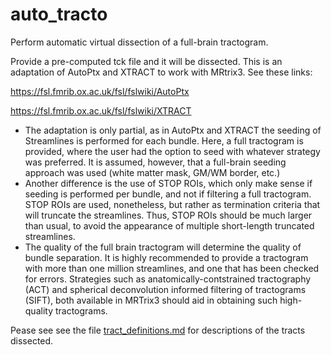 # auto_tracto

Perform automatic virtual dissection of a full-brain tractogram.

Provide a pre-computed tck file and it will be dissected.
This is an adaptation of AutoPtx and XTRACT to work with MRtrix3. See these links:

https://fsl.fmrib.ox.ac.uk/fsl/fslwiki/AutoPtx

https://fsl.fmrib.ox.ac.uk/fsl/fslwiki/XTRACT


- The adaptation is only partial, as in AutoPtx and XTRACT the seeding of Streamlines   is performed for each bundle. Here, a full tractogram is provided, where the user   had the option to seed with whatever strategy was preferred. It is assumed, however,   that a full-brain seeding approach was used (white matter mask, GM/WM border, etc.)
- Another difference is the use of STOP ROIs, which only make sense if seeding   is performed per bundle, and not if filtering a full tractogram.   STOP ROIs are used, nonetheless, but rather as termination criteria that will truncate   the streamlines. Thus, STOP ROIs should be much larger than usual, to avoid   the appearance of multiple short-length truncated streamlines.
- The quality of the full brain tractogram will determine the quality of bundle separation.   It is highly recommended to provide a tractogram with more than one million streamlines,   and one that has been checked for errors. Strategies such as anatomically-contstrained   tractography (ACT) and spherical deconvolution informed filtering of tractograms (SIFT),   both available in MRTrix3 should aid in obtaining such high-quality tractograms.

Pease see see the file [tract_definitions.md](tract_definitions.md) for descriptions of the tracts dissected.
